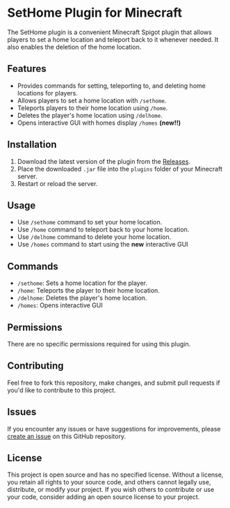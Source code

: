 # SetHome Plugin for Minecraft

The SetHome plugin is a convenient Minecraft Spigot plugin that allows players to set a home location and teleport back to it whenever needed. It also enables the deletion of the home location.

## Features

- Provides commands for setting, teleporting to, and deleting home locations for players.
- Allows players to set a home location with `/sethome`.
- Teleports players to their home location using `/home`.
- Deletes the player's home location using `/delhome`.
- Opens interactive GUI with homes display `/homes` **(new!!)**

## Installation

1. Download the latest version of the plugin from the [Releases](https://github.com/Vabolos/setHome-mcplugin/releases).
2. Place the downloaded `.jar` file into the `plugins` folder of your Minecraft server.
3. Restart or reload the server.

## Usage

- Use `/sethome` command to set your home location.
- Use `/home` command to teleport back to your home location.
- Use `/delhome` command to delete your home location.
- Use `/homes` command to start using the **new** interactive GUI

## Commands

- `/sethome`: Sets a home location for the player.
- `/home`: Teleports the player to their home location.
- `/delhome`: Deletes the player's home location.
- `/homes`: Opens interactive GUI

## Permissions

There are no specific permissions required for using this plugin.

## Contributing

Feel free to fork this repository, make changes, and submit pull requests if you'd like to contribute to this project.

## Issues

If you encounter any issues or have suggestions for improvements, please [create an issue](https://github.com/Vabolos/setHome-mcplugin/issues/new) on this GitHub repository.

## License

This project is open source and has no specified license. Without a license, you retain all rights to your source code, and others cannot legally use, distribute, or modify your project. If you wish others to contribute or use your code, consider adding an open source license to your project.
